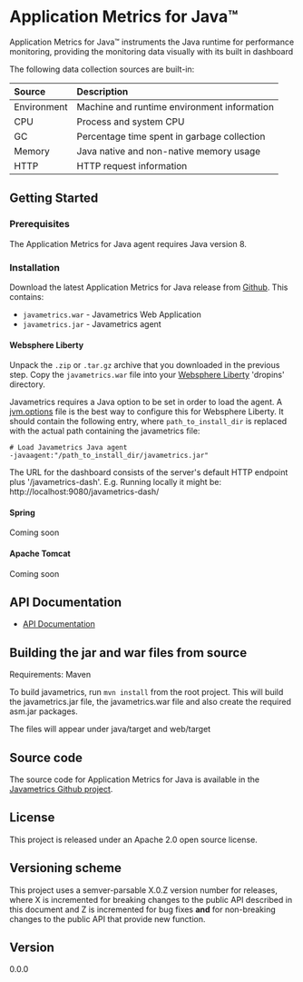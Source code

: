 # Application Metrics for Java&trade;

Application Metrics for Java&trade; instruments the Java runtime for performance monitoring, providing the monitoring data visually with its built in dashboard

The following data collection sources are built-in:

 Source             | Description
:-------------------|:-------------------------------------------
 Environment        | Machine and runtime environment information
 CPU                | Process and system CPU
 GC                 | Percentage time spent in garbage collection
 Memory             | Java native and non-native memory usage
 HTTP               | HTTP request information
 

## Getting Started
### Prerequisites

The Application Metrics for Java agent requires Java version 8.

<a name="install"></a>
### Installation

Download the latest Application Metrics for Java release from [Github](http://github.com/runtimetools/javametrics/releases).
This contains:
* `javametrics.war` - Javametrics Web Application
* `javametrics.jar` - Javametrics agent

#### Websphere Liberty
Unpack the `.zip` or `.tar.gz` archive that you downloaded in the previous step.  Copy the `javametrics.war` file into your [Websphere Liberty](https://developer.ibm.com/wasdev/websphere-liberty/) 'dropins' directory.

Javametrics requires a Java option to be set in order to load the agent.  A [jvm.options](https://www.ibm.com/support/knowledgecenter/en/SSAW57_liberty/com.ibm.websphere.wlp.nd.multiplatform.doc/ae/twlp_admin_customvars.html) file is the best way to configure this for Websphere Liberty. It should contain the following entry, where `path_to_install_dir` is replaced with the actual path containing the javametrics file:

```
# Load Javametrics Java agent
-javaagent:"/path_to_install_dir/javametrics.jar"
```

The URL for the dashboard consists of the server's default HTTP endpoint plus '/javametrics-dash'.  E.g. Running locally it might be: http://localhost:9080/javametrics-dash/

#### Spring
Coming soon

#### Apache Tomcat
Coming soon

<a name="api-doc"></a>
## API Documentation
- [API Documentation](API-DOCUMENTATION.md)

<a name="building"></a>
## Building the jar and war files from source

Requirements: Maven

To build javametrics, run `mvn install` from the root project.  This will build the javametrics.jar file, the javametrics.war file
and also create the required asm.jar packages.

The files will appear under java/target and web/target
 
## Source code
The source code for Application Metrics for Java is available in the [Javametrics Github project](http://github.com/RuntimeTools/javametrics).

## License
This project is released under an Apache 2.0 open source license.  

## Versioning scheme
This project uses a semver-parsable X.0.Z version number for releases, where X is incremented for breaking changes to the public API described in this document and Z is incremented for bug fixes **and** for non-breaking changes to the public API that provide new function.

## Version
0.0.0
